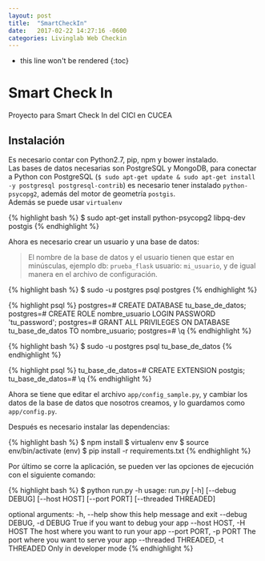```yaml
---
layout: post
title:  "SmartCheckIn"
date:   2017-02-22 14:27:16 -0600
categories: Livinglab Web Checkin
---
```

* this line won't be rendered
{:toc}

# Smart Check In

Proyecto para Smart Check In del CICI en CUCEA

## Instalación
Es necesario contar con Python2.7, pip, npm y bower instalado.<br>
Las bases de datos necesarias son PostgreSQL y MongoDB, para conectar a Python con PostgreSQL (`$ sudo apt-get update & sudo apt-get install -y postgresql postgresql-contrib`) es necesario tener instalado `python-psycopg2`, además del motor de geometría `postgis`.<br>
Además se puede usar `virtualenv`

{% highlight bash %}
$ sudo apt-get install python-psycopg2 libpq-dev postgis
{% endhighlight %}

Ahora es necesario crear un usuario y una base de datos:
> El nombre de la base de datos y el usuario tienen que estar en minúsculas, ejemplo db: `prueba_flask` usuario: `mi_usuario`, y de igual manera en el archivo de configuración.

{% highlight bash %}
$ sudo -u postgres psql postgres
{% endhighlight %}

{% highlight psql %}
postgres=# CREATE DATABASE tu_base_de_datos;
postgres=# CREATE ROLE nombre_usuario LOGIN PASSWORD 'tu_password';
postgres=# GRANT ALL PRIVILEGES ON DATABASE tu_base_de_datos TO nombre_usuario;
postgres=# \q
{% endhighlight %}

{% highlight bash %}
$ sudo -u postgres psql tu_base_de_datos
{% endhighlight %}

{% highlight psql %}
tu_base_de_datos=# CREATE EXTENSION postgis;
tu_base_de_datos=# \q
{% endhighlight %}

Ahora se tiene que editar el archivo ```app/config_sample.py```, y cambiar los datos de la base de datos que nosotros creamos, y lo guardamos como ```app/config.py```.


Después es necesario instalar las dependencias:

{% highlight bash %}
$ npm install
$ virtualenv env
$ source env/bin/activate
(env) $ pip install -r requirements.txt
{% endhighlight %}

Por último se corre la aplicación, se pueden ver las opciones de ejecución con el siguiente comando:

{% highlight bash %}
$ python run.py -h
usage: run.py [-h] [--debug DEBUG] [--host HOST] [--port PORT] [--threaded THREADED]

optional arguments:
  -h, --help            show this help message and exit
  --debug DEBUG, -d DEBUG
                        True if you want to debug your app
  --host HOST, -H HOST  The host where you want to run your app
  --port PORT, -p PORT  The port where you want to serve your app
  --threaded THREADED, -t THREADED
                        Only in developer mode
{% endhighlight %}
